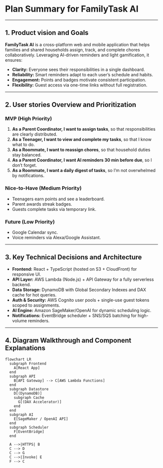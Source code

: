 # Plan Summary for FamilyTask AI

---

## 1. Product vision and Goals

**FamilyTask AI** is a cross-platform web and mobile application that helps families and shared households assign, track, and complete chores collaboratively. Leveraging AI-driven reminders and light gamification, it ensures:

- **Clarity:** Everyone sees their responsibilities in a single dashboard.  
- **Reliability:** Smart reminders adapt to each user’s schedule and habits.  
- **Engagement:** Points and badges motivate consistent participation.  
- **Flexibility:** Guest access via one-time links without full registration.

---

## 2. User stories Overview and Prioritization

### MVP (High Priority)
1. **As a Parent Coordinator, I want to assign tasks**, so that responsibilities are clearly distributed.  
2. **As a Teenager, I want to view and complete my tasks**, so that I know what to do.  
3. **As a Roommate, I want to reassign chores**, so that household duties stay balanced.  
4. **As a Parent Coordinator, I want AI reminders 30 min before due**, so I don’t forget.  
5. **As a Roommate, I want a daily digest of tasks**, so I’m not overwhelmed by notifications.

### Nice-to-Have (Medium Priority)
- Teenagers earn points and see a leaderboard.  
- Parent awards streak badges.  
- Guests complete tasks via temporary link.

### Future (Low Priority)
- Google Calendar sync.  
- Voice reminders via Alexa/Google Assistant.

---

## 3. Key Technical Decisions and Architecture

- **Frontend:** React + TypeScript (hosted on S3 + CloudFront) for responsive UI.  
- **API Layer:** AWS Lambda (Node.js) + API Gateway for a fully serverless backend.  
- **Data Storage:** DynamoDB with Global Secondary Indexes and DAX cache for hot queries.  
- **Auth & Security:** AWS Cognito user pools + single-use guest tokens scoped to assignments.  
- **AI Engine:** Amazon SageMaker/OpenAI for dynamic scheduling logic.  
- **Notifications:** EventBridge scheduler + SNS/SQS batching for high-volume reminders.

---

## 4. Diagram Walkthrough and Component Explanations

```mermaid
flowchart LR
  subgraph Frontend
    A[React App]
  end
  subgraph API
    B[API Gateway] --> C[AWS Lambda Functions]
  end
  subgraph Datastore
    D[(DynamoDB)]
    subgraph Cache
      G[(DAX Accelerator)]
    end
  end
  subgraph AI
    E[SageMaker / OpenAI API]
  end
  subgraph Scheduler
    F[EventBridge]
  end

  A -->|HTTPS| B
  C --> D
  C --> G
  C -->|Invoke| E
  F --> C
